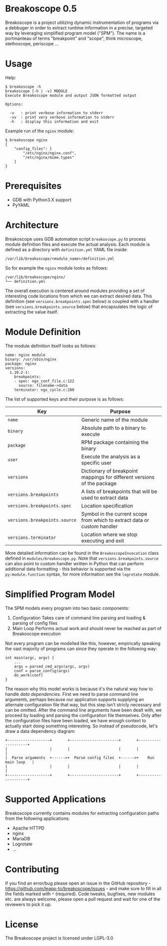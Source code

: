 Breakoscope 0.5
===============

Breakoscope is a project utilizing dynamic instrumentation of programs via a debbuger 
in order to extract runtime information in a precise, targeted way by leveraging 
simplified program model ("SPM"). The name is a portmanteau of terms "breakpoint" and "scope", 
think microscope, stethoscope, periscope ...


Usage
=====
Help:
```
$ breakoscope -h
breakoscope [-h | -v] MODULE
Execute Breakoscope module and output JSON formatted output

Options:

  -v   : print verbose information to stderr
  -vv  : print very verbose information to stderr
  -h   : display this information and exit
```

Example run of the `nginx` module:
```
$ breakoscope nginx
{
    "config_files": [
        "/etc/nginx/nginx.conf",
        "/etc/nginx/mime.types"
    ]
}
```

Prerequisites
=============

- GDB with Python3.X support
- PyYAML

Architecture
============

Breakoscope uses GDB automation script `breakoscope.py` to process module definition files 
and execute the actual analysis. Each module is defined as a directory with `definition.yml` 
YAML file inside:
```
/var/lib/breakoscope/<module_name>/definition.yml
```

So for example the `nginx` module looks as follows:
```
/var/lib/breakoscope/nginx/
└── definition.yml
```

The overall execution is centered around modules providing a set of interesting code locations 
from which we can extract desired data. This definition (see `versions.breakpoints.spec` below) 
is coupled with a handler (see `versions.breakpoints.source` below) that encapsulates the logic 
of extracting the value itself.

Module Definition
=================

The module definition itself looks as follows:
```
name: nginx module
binary: /usr/sbin/nginx
package: nginx
versions:
  1.10.2-1:
    breakpoints:
    - spec: ngx_conf_file.c:122
      source: filename->data
    terminator: ngx_cycle.c:280
```

The list of supported keys and their purpose is as follows:

| Key | Purpose |
|-----|---------|
| `name` | Generic name of the module |
| `binary` | Absolute path to a binary to execute |
| `package` | RPM package containing the binary |
| `user` | Execute the analysis as a specific user |
| `versions` | Dictionary of breakpoint mappings for different versions of the package |
| `versions.breakpoints` | A lists of breakpoints that will be used to extract data |
| `versions.breakpoints.spec` | Location specification |
| `versions.breakpoints.source` | Symbol in the current scope from which to extract data or custom handler |
| `versions.terminator` | Location where we stop executing and exit |

More detailed information can be found in the `BreakoscopeInvocation` class defined 
in `modules/breakoscope.py`.
Note that `versions.breakpoints.source` can also point to custom handler written in 
Python that can perform additional data formatting - this behavior is supported 
via the `py:module.function` syntax, for more information see the `logrotate` module.

Simplified Program Model
========================

The SPM models every program into two basic components:

1) Configuration
   Takes care of command line parsing and loading & parsing of config files
2) Main Loop
   Performs actual work and should never be reached as part of Breakoscope execution

Not every program can be modelled like this, however, empirically speaking the vast 
majority of programs can since they operate in the following way:

```
int main(argc, argv) {
    ...
    args = parsed_cmd_args(argc, argv)
    conf = parse_config(args)
    do_work(conf)
}
```

The reason why this model works is because it's the natural way how to handle *data dependencies*.
First we need to parse command line arguments, perhaps because our application supports supplying 
an alternate configuration file that way, but this step isn't stricly necessary and can be omitted. 
After the command line arguments have been dealt with, we proceed by loading and parsing the 
configuration file themselves. Only after the configuration files have been loaded, we have enough 
context to actually start doing something interesting. So instead of pseudocode, let's draw a 
data dependency diagram:

```
+-------------------+       +----------------------+       +--------------------+
|                   |       |                      |       |                    |
|  Parse arguments  +------>+  Parse config files  +------>+    Run main loop   |
|                   |       |                      |       |                    |
+-------------------+       +----------------------+       +--------------------+
```

Supported Applications
======================

Breakoscope currently contains modules for extracting configuration paths from the following applications:

- Apache HTTPD
- nginx
- MariaDB
- Logrotate
- ...

Contributing
============

If you find an error/bug please open an issue in the GitHub repository - https://github.com/leapp-to/breakoscope/issues - 
and make sure to fill in all the fields marked with `*` (required).
Code tweaks, bugfixes, new modules etc. are always welcome, please open a pull request and wait
for one of the reviewers to pick it up.


License
=======

The Breakoscope project is licensed under LGPL-3.0

